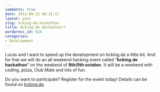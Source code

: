 ```yaml
---
comments: true
date: 2011-09-22 08:31:17
layout: post
slug: hcking-de-hackathon
title: Hcking.de Hackathon!!
wordpress_id: 614
categories:
- Development
---
```


Lucas and I want to speed up the development on hcking.de a little bit. And for
that we will do an all weekend hacking event called "**hcking.de hackathon**"
on the weekend of **8th/9th october**. It will be a weekend with coding, pizza,
Club Mate and lots of fun.

Do you want to participate? Register for the event today! Details can be found
on [hcking.de](http://hcking.de/events/53-hcking-de-hackathon).
